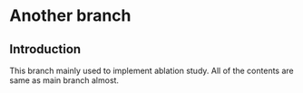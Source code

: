 # Another branch

## Introduction
This branch mainly used to implement ablation study. All of the contents are same as main branch almost.